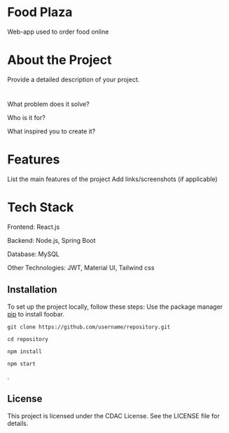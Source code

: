 # Food Plaza

Web-app used to order food online

# About the Project
Provide a detailed description of your project.

#
What problem does it solve?

Who is it for?

What inspired you to create it?

# Features
List the main features of the project
Add links/screenshots (if applicable)

# Tech Stack
Frontend: React.js

Backend: Node.js, Spring Boot

Database: MySQL

Other Technologies: JWT, Material UI, Tailwind css

## Installation

To set up the project locally, follow these steps:
Use the package manager [pip](https://pip.pypa.io/en/stable/) to install foobar.

```
git clone https://github.com/username/repository.git
```
```
cd repository
```
```
npm install
```
```
npm start
```
.

## License

This project is licensed under the CDAC License. See the LICENSE file for details.
